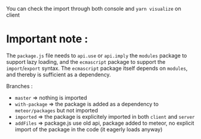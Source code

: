 You can check the import through both console and `yarn visualize` on client

# Important note :

The `package.js` file needs to `api.use` or `api.imply` the `modules` package to support lazy loading, and the `ecmascript` package to support the `import`/`export` syntax. The `ecmascript` package itself depends on `modules`, and thereby is sufficient as a dependency.

Branches :

-   `master` => nothing is imported
-   `with-package` => the package is added as a dependency to `meteor/packages` but not imported
-   `imported` => the package is explicitely imported in both `client` and `server`
-   `addFiles` => package.js use old api, package added to meteor, no explicit import of the package in the code (it eagerly loads anyway)

